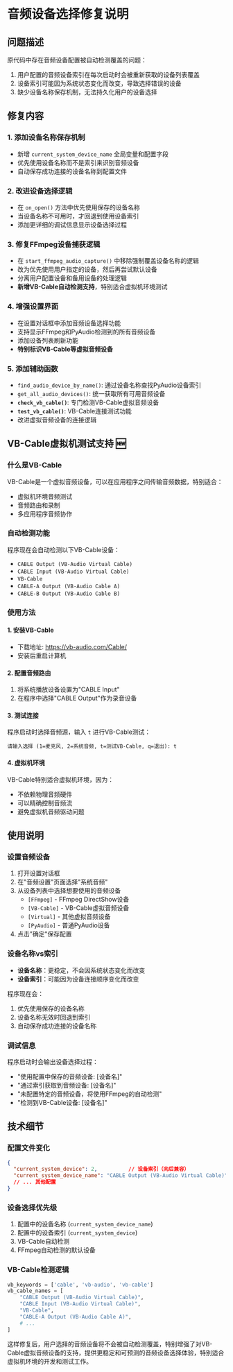 # 音频设备选择修复说明

## 问题描述
原代码中存在音频设备配置被自动检测覆盖的问题：
1. 用户配置的音频设备索引在每次启动时会被重新获取的设备列表覆盖
2. 设备索引可能因为系统状态变化而改变，导致选择错误的设备
3. 缺少设备名称保存机制，无法持久化用户的设备选择

## 修复内容

### 1. 添加设备名称保存机制
- 新增 `current_system_device_name` 全局变量和配置字段
- 优先使用设备名称而不是索引来识别音频设备
- 自动保存成功连接的设备名称到配置文件

### 2. 改进设备选择逻辑
- 在 `on_open()` 方法中优先使用保存的设备名称
- 当设备名称不可用时，才回退到使用设备索引
- 添加更详细的调试信息显示设备选择过程

### 3. 修复FFmpeg设备捕获逻辑
- 在 `start_ffmpeg_audio_capture()` 中移除强制覆盖设备名称的逻辑
- 改为优先使用用户指定的设备，然后再尝试默认设备
- 分离用户配置设备和备用设备的处理逻辑
- **新增VB-Cable自动检测支持**，特别适合虚拟机环境测试

### 4. 增强设置界面
- 在设置对话框中添加音频设备选择功能
- 支持显示FFmpeg和PyAudio检测到的所有音频设备
- 添加设备列表刷新功能
- **特别标识VB-Cable等虚拟音频设备**

### 5. 添加辅助函数
- `find_audio_device_by_name()`: 通过设备名称查找PyAudio设备索引
- `get_all_audio_devices()`: 统一获取所有可用音频设备
- **`check_vb_cable()`**: 专门检测VB-Cable虚拟音频设备
- **`test_vb_cable()`**: VB-Cable连接测试功能
- 改进虚拟音频设备的连接逻辑

## VB-Cable虚拟机测试支持 🆕

### 什么是VB-Cable
VB-Cable是一个虚拟音频设备，可以在应用程序之间传输音频数据，特别适合：
- 虚拟机环境音频测试
- 音频路由和录制
- 多应用程序音频协作

### 自动检测功能
程序现在会自动检测以下VB-Cable设备：
- `CABLE Output (VB-Audio Virtual Cable)`
- `CABLE Input (VB-Audio Virtual Cable)`
- `VB-Cable`
- `CABLE-A Output (VB-Audio Cable A)`
- `CABLE-B Output (VB-Audio Cable B)`

### 使用方法

#### 1. 安装VB-Cable
- 下载地址: https://vb-audio.com/Cable/
- 安装后重启计算机

#### 2. 配置音频路由
1. 将系统播放设备设置为"CABLE Input"
2. 在程序中选择"CABLE Output"作为录音设备

#### 3. 测试连接
程序启动时选择音频源，输入 `t` 进行VB-Cable测试：
```
请输入选择 (1=麦克风, 2=系统音频, t=测试VB-Cable, q=退出): t
```

#### 4. 虚拟机环境
VB-Cable特别适合虚拟机环境，因为：
- 不依赖物理音频硬件
- 可以精确控制音频流
- 避免虚拟机音频驱动问题

## 使用说明

### 设置音频设备
1. 打开设置对话框
2. 在"音频设置"页面选择"系统音频"
3. 从设备列表中选择想要使用的音频设备
   - `[FFmpeg]` - FFmpeg DirectShow设备
   - `[VB-Cable]` - VB-Cable虚拟音频设备
   - `[Virtual]` - 其他虚拟音频设备
   - `[PyAudio]` - 普通PyAudio设备
4. 点击"确定"保存配置

### 设备名称vs索引
- **设备名称**：更稳定，不会因系统状态变化而改变
- **设备索引**：可能因为设备连接顺序变化而改变

程序现在会：
1. 优先使用保存的设备名称
2. 设备名称无效时回退到索引
3. 自动保存成功连接的设备名称

### 调试信息
程序启动时会输出设备选择过程：
- "使用配置中保存的音频设备: [设备名]"
- "通过索引获取到音频设备: [设备名]"
- "未配置特定的音频设备，将使用FFmpeg的自动检测"
- "检测到VB-Cable设备: [设备名]"

## 技术细节

### 配置文件变化
```json
{
  "current_system_device": 2,          // 设备索引（向后兼容）
  "current_system_device_name": "CABLE Output (VB-Audio Virtual Cable)",  // 设备名称
  // ... 其他配置
}
```

### 设备选择优先级
1. 配置中的设备名称 (`current_system_device_name`)
2. 配置中的设备索引 (`current_system_device`)
3. VB-Cable自动检测
4. FFmpeg自动检测的默认设备

### VB-Cable检测逻辑
```python
vb_keywords = ['cable', 'vb-audio', 'vb-cable']
vb_cable_names = [
    "CABLE Output (VB-Audio Virtual Cable)",
    "CABLE Input (VB-Audio Virtual Cable)", 
    "VB-Cable",
    "CABLE-A Output (VB-Audio Cable A)",
    # ...
]
```

这样修复后，用户选择的音频设备将不会被自动检测覆盖，特别增强了对VB-Cable虚拟音频设备的支持，提供更稳定和可预测的音频设备选择体验，特别适合虚拟机环境的开发和测试工作。
